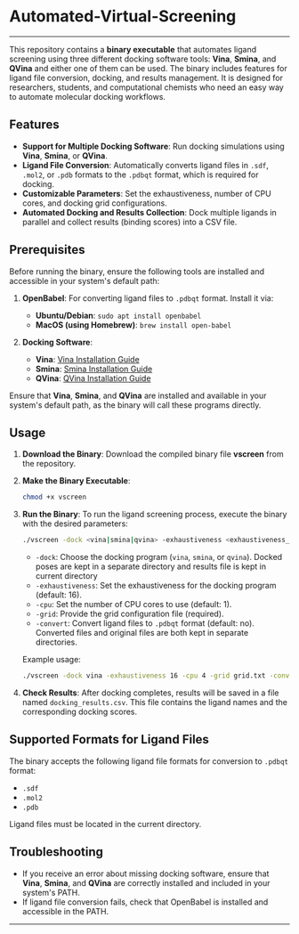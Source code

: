 # Automated-Virtual-Screening

---

This repository contains a **binary executable** that automates ligand screening using three different docking software tools: **Vina**, **Smina**, and **QVina** and either one of them can be used. The binary includes features for ligand file conversion, docking, and results management. It is designed for researchers, students, and computational chemists who need an easy way to automate molecular docking workflows.

## Features

- **Support for Multiple Docking Software**: Run docking simulations using **Vina**, **Smina**, or **QVina**.
- **Ligand File Conversion**: Automatically converts ligand files in `.sdf`, `.mol2`, or `.pdb` formats to the `.pdbqt` format, which is required for docking.
- **Customizable Parameters**: Set the exhaustiveness, number of CPU cores, and docking grid configurations.
- **Automated Docking and Results Collection**: Dock multiple ligands in parallel and collect results (binding scores) into a CSV file.

## Prerequisites

Before running the binary, ensure the following tools are installed and accessible in your system's default path:

1. **OpenBabel**: For converting ligand files to `.pdbqt` format. Install it via:
   - **Ubuntu/Debian**: `sudo apt install openbabel`
   - **MacOS (using Homebrew)**: `brew install open-babel`

2. **Docking Software**:
   - **Vina**: [Vina Installation Guide](https://vina.scripps.edu/downloads/)
   - **Smina**: [Smina Installation Guide](https://sourceforge.net/projects/smina/)
   - **QVina**: [QVina Installation Guide](https://qvina.github.io/)

Ensure that **Vina**, **Smina**, and **QVina** are installed and available in your system's default path, as the binary will call these programs directly.

## Usage

1. **Download the Binary**: Download the compiled binary file **vscreen** from the repository.

2. **Make the Binary Executable**:
   ```bash
   chmod +x vscreen
   ```

3. **Run the Binary**:
   To run the ligand screening process, execute the binary with the desired parameters:
   ```bash
   ./vscreen -dock <vina|smina|qvina> -exhaustiveness <exhaustiveness_level> -cpu <cpu_cores> -grid <grid_file> -convert <yes|no>
   ```

   - `-dock`: Choose the docking program (`vina`, `smina`, or `qvina`). Docked poses are kept in a separate directory and results file is kept in current directory
   - `-exhaustiveness`: Set the exhaustiveness for the docking program (default: 16).
   - `-cpu`: Set the number of CPU cores to use (default: 1).
   - `-grid`: Provide the grid configuration file (required).
   - `-convert`: Convert ligand files to `.pdbqt` format (default: no). Converted files and original files are both kept in separate directories.

   Example usage:
   ```bash
   ./vscreen -dock vina -exhaustiveness 16 -cpu 4 -grid grid.txt -convert yes
   ```

4. **Check Results**: After docking completes, results will be saved in a file named `docking_results.csv`. This file contains the ligand names and the corresponding docking scores.

## Supported Formats for Ligand Files

The binary accepts the following ligand file formats for conversion to `.pdbqt` format:
- `.sdf`
- `.mol2`
- `.pdb`

Ligand files must be located in the current directory.
## Troubleshooting

- If you receive an error about missing docking software, ensure that **Vina**, **Smina**, and **QVina** are correctly installed and included in your system's PATH.
- If ligand file conversion fails, check that OpenBabel is installed and accessible in the PATH.

---

